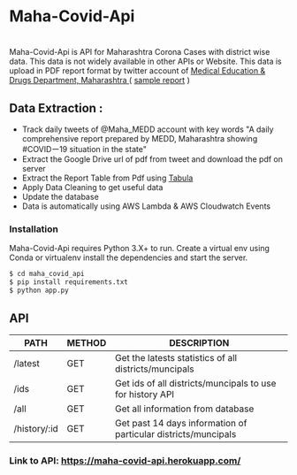 # Maha-Covid-Api
#

Maha-Covid-Api is API for Maharashtra Corona Cases with district wise data. This data is not widely available in other APIs or Website. This data is upload in PDF report format by twitter account of [ Medical Education & Drugs Department, Maharashtra ](https://twitter.com/Maha_MEDD) ( [sample report]( https://drive.google.com/file/d/1PjkafyLnCxLh5ul-LSeHckhqfMXzOf40/view ) ) 


## Data Extraction :
  - Track daily tweets of @Maha_MEDD account with key words "A daily comprehensive report prepared by MEDD, Maharashtra showing #COVIDー19 situation in the state" 
  - Extract the Google Drive url of pdf from tweet and download the pdf on server
  - Extract the Report Table from Pdf using [Tabula]( https://github.com/chezou/tabula-py )
  - Apply Data Cleaning to get useful data
  - Update the database
  - Data is automatically using AWS Lambda & AWS Cloudwatch Events



### Installation

Maha-Covid-Api requires Python 3.X+ to run.
Create a virtual env using Conda or virtualenv install the dependencies and start the server.

```sh
$ cd maha_covid_api
$ pip install requirements.txt
$ python app.py
```



## API


| PATH | METHOD | DESCRIPTION |
| ------ | ------ | ------ |
| /latest | GET | Get the latests statistics of all districts/muncipals |
| /ids | GET | Get ids of all districts/muncipals to use for history API |
| /all | GET | Get all information from database
| /history/:id | GET | Get past 14 days information of particular districts/muncipals  |


### Link to API: https://maha-covid-api.herokuapp.com/
